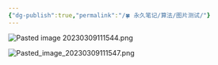 ```yaml
---
{"dg-publish":true,"permalink":"/🍀 永久笔记/算法/图片测试/"}
---
```



![Pasted image 20230309111544.png](/img/user/Resources/Images/Pasted%20image%2020230309111544.png)

![Pasted_image_20230309111547.png](/img/user/Resources/Images/Pasted_image_20230309111547.png)